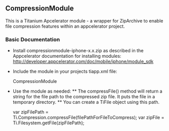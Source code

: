 CompressionModule
------

This is a Titanium Apcelerator module - a wrapper for ZipArchive to enable file compression features within an appcelerator project.

### Basic Documentation
* Install compressionmodule-iphone-x.x.zip as described in the Appcelerator documentation for installing modules: http://developer.appcelerator.com/doc/mobile/iphone/module_sdk
* Include the module in your projects tiapp.xml file:

    <modules>
        <module version="0.1">CompressionModule</module>
    </modules>

* Use the module as needed:
** The compressFile() method will return a string for the file path to the compressed zip file. It puts the file in a temporary directory.
** You can create a TiFile object using this path.

    var zipFilePath = Ti.Compression.compressFile(filePathForFileToCompress);
    var zipFile = Ti.Filesystem.getFile(zipFilePath);
